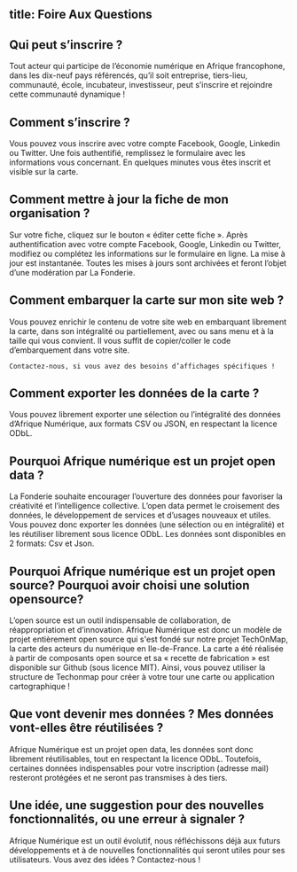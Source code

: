 title: <i class="icon icon-faq"></i>Foire Aux Questions
----
<article>
    <h2>Qui peut s’inscrire ?</h2>
    <section>
    <p>
Tout acteur qui participe de l’économie numérique en Afrique francophone, dans les dix-neuf pays référencés, qu’il soit entreprise, tiers-lieu, communauté, école, incubateur, investisseur, peut s’inscrire et rejoindre cette communauté dynamique !
    </p>
    </section>
</article>

<article>
    <h2>Comment s’inscrire ?</h2>
    <section>
    <p>
    Vous pouvez vous inscrire avec votre compte Facebook, Google, Linkedin ou Twitter. Une fois authentifié, remplissez le formulaire avec les informations vous concernant. En quelques minutes vous êtes inscrit et visible sur la carte.
    </p>
    </section>
</article>

<article>
    <h2>Comment mettre à jour la fiche de mon organisation ?</h2>
    <section>
    <p>
Sur votre fiche, cliquez sur le bouton « éditer cette fiche ». Après authentification avec votre compte Facebook, Google, Linkedin ou Twitter, modifiez ou complétez les informations sur le formulaire en ligne. La mise à jour est instantanée. Toutes les mises à jours sont archivées et feront l’objet d’une modération par La Fonderie.    </p>
    </section>
</article>

<article>
    <h2>Comment embarquer la carte sur mon site web ?</h2>
    <section>
    <p>
    Vous pouvez enrichir le contenu de votre site web en embarquant librement la carte, dans son intégralité ou partiellement, avec ou sans menu et à la taille qui vous convient. Il vous suffit de copier/coller le code d’embarquement dans votre site.

    Contactez-nous, si vous avez des besoins d’affichages spécifiques !
  </p>
    </section>
</article>

<article>
    <h2>Comment exporter les données de la carte ?</h2>
    <section>
    <p>
Vous pouvez librement exporter une sélection ou l’intégralité des données d’Afrique Numérique, aux formats CSV ou JSON, en respectant la licence ODbL.
  </p>
    </section>
</article>

<article>
    <h2>
Pourquoi Afrique numérique est un projet open data ?
    </h2>
    <section>
    <p>
La Fonderie souhaite encourager l’ouverture des données pour favoriser la créativité et l’intelligence collective. L’open data permet le croisement des données, le développement de services et d’usages nouveaux et utiles. Vous pouvez donc exporter les données (une sélection ou en intégralité) et les réutiliser librement sous licence ODbL. Les données sont disponibles en 2 formats: Csv et Json.
  </p>
    </section>
</article>

<article>
    <h2>
Pourquoi Afrique numérique est un projet open source? Pourquoi avoir choisi une solution opensource?
    </h2>
    <section>
    <p>
    L’open source est un outil indispensable de collaboration, de réappropriation et d’innovation.
    Afrique Numérique est donc un modèle de projet entièrement open source qui s'est fondé sur notre projet TechOnMap, la carte des acteurs du numérique en Ile-de-France. La carte a été réalisée à partir de composants open source et sa « recette de fabrication » est disponible sur Github (sous licence MIT). Ainsi, vous pouvez utiliser la structure de Techonmap pour créer à votre tour une carte ou application cartographique !
  </p>
    </section>
</article>

<article>
    <h2>
Que vont devenir mes données ? Mes données vont-elles être réutilisées ?
    </h2>
    <section>
    <p>
Afrique Numérique est un projet open data, les données sont donc librement réutilisables, tout en respectant la licence ODbL. Toutefois, certaines données indispensables pour votre inscription (adresse mail) resteront protégées et ne seront pas transmises à des tiers.
  </p>
    </section>
</article>

<article>
    <h2>
Une idée, une suggestion pour des nouvelles fonctionnalités, ou une erreur à signaler ?
    </h2>
    <section>
    <p>
    Afrique Numérique est un outil évolutif, nous réfléchissons déjà aux futurs développements et à de nouvelles fonctionnalités qui seront utiles pour ses utilisateurs. Vous avez des idées ? Contactez-nous !
  </p>
    </section>
</article>
